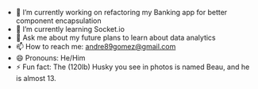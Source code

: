 - 🔭 I’m currently working on refactoring my Banking app for better component encapsulation
- 🌱 I’m currently learning Socket.io
- 💬 Ask me about my future plans to learn about data analytics
- 📫 How to reach me: andre89gomez@gmail.com
- 😄 Pronouns: He/Him
- ⚡ Fun fact: The (120lb) Husky you see in photos is named Beau, and he is almost 13.